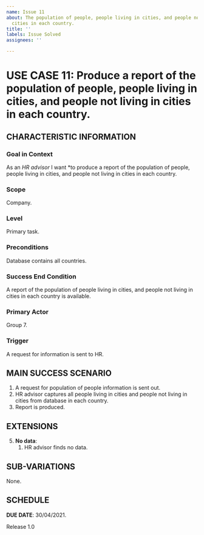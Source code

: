 ```yaml
---
name: Issue 11
about: The population of people, people living in cities, and people not living in
  cities in each country.
title: ''
labels: Issue Solved
assignees: ''

---
```


# USE CASE 11: Produce a report of the population of people, people living in cities, and people not living in cities in each country.

## CHARACTERISTIC INFORMATION


### Goal in Context

As an *HR advisor* I want *to produce a report of the population of people, people living in cities, and people not living in cities in each country.
### Scope

Company.

### Level

Primary task.

### Preconditions

Database contains all countries.

### Success End Condition

A report of the population of people living in cities, and people not living in cities in each country is available.

### Primary Actor

Group 7.

### Trigger

A request for information is sent to HR.

## MAIN SUCCESS SCENARIO

1. A request for population of people information is sent out.
2. HR advisor captures all people living in cities and people not living in cities from database in each country.
3. Report is produced.

## EXTENSIONS

5. **No data**:
    1. HR advisor finds no data.

## SUB-VARIATIONS

None.

## SCHEDULE

**DUE DATE**: 30/04/2021.

Release 1.0
